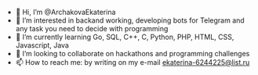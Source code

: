 - 👋 Hi, I’m @ArchakovaEkaterina
- 👀 I’m interested in backand working, developing bots for Telegram and any task you need to decide with programming
- 🌱 I’m currently learning Go, SQL, C++, C, Python, PHP, HTML, CSS, Javascript, Java
- 💞️ I’m looking to collaborate on haсkathons and programming challenges
- 📫 How to reach me: by writing on my e-mail ekaterina-6244225@list.ru



